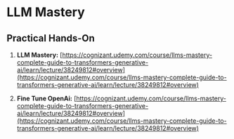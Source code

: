 # LLM Mastery

## Practical Hands-On
1. **LLM Mastery:** [https://cognizant.udemy.com/course/llms-mastery-complete-guide-to-transformers-generative-ai/learn/lecture/38249812#overview](https://cognizant.udemy.com/course/llms-mastery-complete-guide-to-transformers-generative-ai/learn/lecture/38249812#overview)

1. **Fine Tune OpenAi:** [https://cognizant.udemy.com/course/llms-mastery-complete-guide-to-transformers-generative-ai/learn/lecture/38249812#overview](https://cognizant.udemy.com/course/llms-mastery-complete-guide-to-transformers-generative-ai/learn/lecture/38249812#overview)
